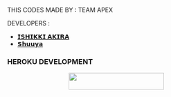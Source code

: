 THIS CODES MADE BY : TEAM APEX 

DEVELOPERS :
- [𝗜𝗦𝗛𝗜𝗞𝗞𝗜 𝗔𝗞𝗜𝗥𝗔](https://t.me/AKIRA_ISHIKKI)  
- [ 𝗦𝗵𝘂𝘂𝘆𝗮](https://t.me/TheShuyaa)

### HEROKU DEVELOPMENT 
<p align="center"><a href="https://dashboard.heroku.com/new?template=https://github.com/Apex-Society/Grabber-ApeX"> <img src="https://img.shields.io/badge/Deploy%20On%20Heroku-black?style=for-the-badge&logo=heroku" width="220" height="38.45"/></a></p>
